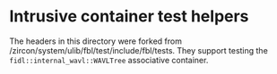 # Intrusive container test helpers

The headers in this directory were forked from
/zircon/system/ulib/fbl/test/include/fbl/tests.
They support testing the `fidl::internal_wavl::WAVLTree` associative container.
